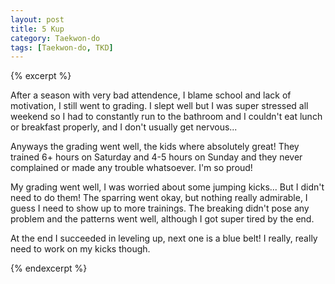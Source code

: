 ```yaml
---
layout: post
title: 5 Kup
category: Taekwon-do
tags: [Taekwon-do, TKD]
---
```


{% excerpt %}

After a season with very bad attendence, I blame school and lack of motivation, I still went to grading. I slept well but I was super stressed all weekend so I had to constantly run to the bathroom and I couldn't eat lunch or breakfast properly, and I don't usually get nervous...

Anyways the grading went well, the kids where absolutely great! They trained 6+ hours on Saturday and 4-5 hours on Sunday and they never complained or made any trouble whatsoever. I'm so proud!

My grading went well, I was worried about some jumping kicks... But I didn't need to do them! The sparring went okay, but nothing really admirable, I guess I need to show up to more trainings. The breaking didn't pose any problem and the patterns went well, although I got super tired by the end.

At the end I succeeded in leveling up, next one is a blue belt! I really, really need to work on my kicks though.

{% endexcerpt %}

